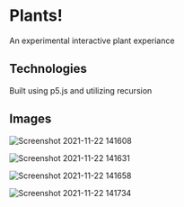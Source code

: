 # Plants!

An experimental interactive plant experiance

## Technologies

Built using p5.js and utilizing recursion

## Images

![Screenshot 2021-11-22 141608](https://user-images.githubusercontent.com/60354054/142921885-a1aac5a0-f28a-43e9-8661-5165da3176cd.png)

![Screenshot 2021-11-22 141631](https://user-images.githubusercontent.com/60354054/142921893-764664b6-fad6-44d5-8ab0-5b989e661150.png)

![Screenshot 2021-11-22 141658](https://user-images.githubusercontent.com/60354054/142921906-76a70dfb-c946-4096-a772-a98a95177a63.png)

![Screenshot 2021-11-22 141734](https://user-images.githubusercontent.com/60354054/142921920-b38c759f-89a9-480a-b14a-33c6b5225fdc.png)

